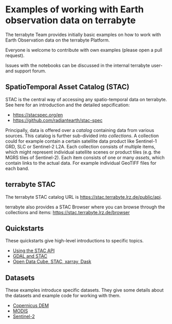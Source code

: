 # Examples of working with Earth observation data on terrabyte

The terrabyte Team provides initially basic examples on how to work with Earth Observation data on the terrabyte Platform. 

Everyone is welcome to contribute with own examples (please open a pull request). 

Issues with the notebooks can be discussed in the internal terrabyte user- and support forum. 

## SpatioTemporal Asset Catalog (STAC)

STAC is the central way of accessing any spatio-temporal data on terrabyte. See here for an introduction and the detailed sepcification:
* https://stacspec.org/en
* https://github.com/radiantearth/stac-spec

Principally, data is offered over a *catalog* containing data from various sources. This catalog is further sub-divided into *collections*. 
A collection could for example contain a certain satellite data product like Sentinel-1 GRD, SLC or Sentinel-2 L2A. 
Each collection consists of multiple items, which might represent individual satellite scenes or product tiles (e.g. the MGRS tiles of Sentinel-2). 
Each item consists of one or many *assets*, which contain links to the actual data. For example individual GeoTIFF files for each band.

## terrabyte STAC

The terrabyte STAC catalog URL is https://stac.terrabyte.lrz.de/public/api.

terrabyte also provides a STAC Browser where you can browse through the collections and items: https://stac.terrabyte.lrz.de/browser

## Quickstarts

These quickstarts give high-level introductions to specific topics.

- [Using the STAC API](quickstarts/Search-STAC-API.ipynb)
- [GDAL and STAC](quickstarts/GDAL-and-STAC.ipynb)
- [Open Data Cube, STAC, xarray, Dask](quickstarts/Open-Data-Cube_Dask_STAC.ipynb)

## Datasets

These examples introduce specific datasets. They give some details about the datasets and example code for working with them.

- [Copernicus DEM](datasets/CopernicusDEM.ipynb)
- [MODIS](datasets/MODIS.ipynb)
- [Sentinel-2](datasets/Sentinel-2.ipynb)
